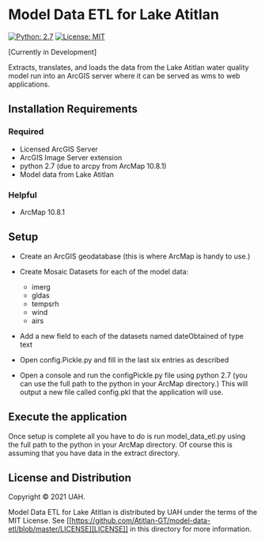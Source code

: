 # Model Data ETL for Lake Atitlan


[![Python: 2.7](https://img.shields.io/badge/python-2.7-blue.svg)](https://www.python.org/)
[![License: MIT](https://img.shields.io/badge/License-MIT-yellow.svg)](https://opensource.org/licenses/MIT)

[Currently in Development]

Extracts, translates, and loads the data from the Lake Atitlan water quality model run into an ArcGIS server 
where it can be served as wms to web applications.

## Installation Requirements

### Required

- Licensed ArcGIS Server
- ArcGIS Image Server extension
- python 2.7 (due to arcpy from ArcMap 10.8.1)
- Model data from Lake Atitlan

### Helpful

- ArcMap 10.8.1

## Setup

- Create an ArcGIS geodatabase (this is where ArcMap is handy to use.)
- Create Mosaic Datasets for each of the model data:
  - imerg
  - gldas
  - tempsrh 
  - wind 
  - airs 
    
- Add a new field to each of the datasets named dateObtained of type text
- Open config.Pickle.py and fill in the last six entries as described
- Open a console and run the configPickle.py file using python 2.7 (you can use the full path to the 
  python in your ArcMap directory.) This will output a new file called config.pkl that the application will use.
  
## Execute the application
Once setup is complete all you have to do is run model_data_etl.py using the full path to the
  python in your ArcMap directory.  Of course this is assuming that you have data in the extract directory.

## License and Distribution
Copyright © 2021 UAH.

Model Data ETL for Lake Atitlan is distributed by UAH under the terms of the MIT License. See [[https://github.com/Atitlan-GT/model-data-etl/blob/master/LICENSE][LICENSE]] in this 
directory for more information.